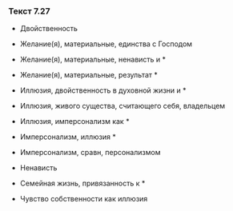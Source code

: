 ### Текст 7.27

- Двойственность

- Желание(я), материальные, единства с Господом

- Желание(я), материальные, ненависть и *

- Желание(я), материальные, результат *

- Иллюзия, двойственность в духовной жизни и *

- Иллюзия, живого существа, считающего себя, владельцем

- Иллюзия, имперсонализм как *

- Имперсонализм, иллюзия *

- Имперсонализм, сравн, персонализмом

- Ненависть

- Семейная жизнь, привязанность к *

- Чувство собственности как иллюзия
	
